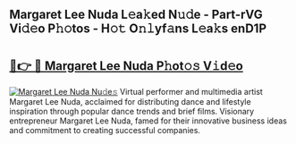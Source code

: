 ## Margaret Lee Nuda L𝚎a𝚔ed N𝚞𝚍e - Part-rVG Vi𝚍𝚎o P𝚑𝚘tos - H𝚘𝚝 O𝚗𝚕yf𝚊ns L𝚎a𝚔s enD1P

# <h2><a href="http://kf2t4s3.oniu.top/?m=Margaret+Lee+Nuda">🔗👉 🔴 Margaret Lee Nuda P𝚑ot𝚘𝚜 V𝚒d𝚎o</a></h2>

[![Margaret Lee Nuda Nu𝚍e𝚜](https://i.imgur.com/0qMVB7G.gif)](http://kf2t4s3.oniu.top/?m=Margaret+Lee+Nuda)
Virtual performer and multimedia artist Margaret Lee Nuda, acclaimed for distributing dance and lifestyle inspiration through popular dance trends and brief films. Visionary entrepreneur Margaret Lee Nuda, famed for their innovative business ideas and commitment to creating successful companies.  

